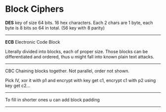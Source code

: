 # Block Ciphers

**DES** key of size 64 bits. 16 hex characters. Each 2 chars are 1 byte, each byte is 8 bits so 64 in total. (56 key with 8 parity)

---
**ECB** Electronic Code Block

Literally divided into blocks, each of proper size.
Those blocks can be differentiated and ordered, thus u might fall into known plain text attacks. 

---
CBC Chaining blocks together.
Not parallel, order not shown.

Pick IV, xor it with p1 and encrypt with key get c1, encrypt c1 with p2 using key get c2...

---
To fill in shorter ones u can add block padding

---
